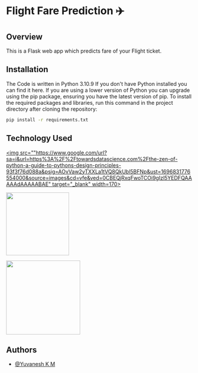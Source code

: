 # Flight Fare Prediction ✈️

## Overview
This is a Flask web app which predicts fare of your Flight ticket.
## Installation
The Code is written in Python 3.10.9 If you don't have Python installed you can find it here. If you are using a lower version of Python you can upgrade using the pip package, ensuring you have the latest version of pip. To install the required packages and libraries, run this command in the project directory after cloning the repository:

```bash
pip install -r requirements.txt
```
    
## Technology Used

[<img src=""https://www.google.com/url?sa=i&url=https%3A%2F%2Ftowardsdatascience.com%2Fthe-zen-of-python-a-guide-to-pythons-design-principles-93f3f76d088a&psig=AOvVaw2yTXXLa1tVQ8QkUbl5BFNp&ust=1696831776554000&source=images&cd=vfe&ved=0CBEQjRxqFwoTCOi9gIzl5YEDFQAAAAAdAAAAABAE" target="_blank" width=170>](https://docs.python.org/3/)

[<img target="_blank" src="https://flask.palletsprojects.com/en/1.1.x/_images/flask-logo.png" width=170>](https://flask.palletsprojects.com/en/1.1.x/)


[<img target="_blank" src="https://scikit-learn.org/stable/_static/scikit-learn-logo-small.png" width=200>](https://scikit-learn.org/stable/)


## Authors

- [@Yuvanesh K M](https://github.com/yuvaneshkm)
